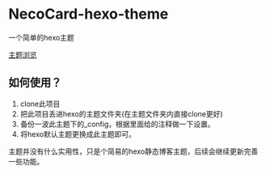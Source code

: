 # NecoCard-hexo-theme

一个简单的hexo主题

[主题浏览](https://dalaoshi777.github.io)

## 如何使用？

1. clone此项目
2. 把此项目丢进hexo的主题文件夹(在主题文件夹内直接clone更好)
3. 备份一波此主题下的_config，根据里面给的注释做一下设置。
4. 将hexo默认主题更换成此主题即可。

主题并没有什么实用性，只是个简易的hexo静态博客主题，后续会继续更新完善一些功能。
